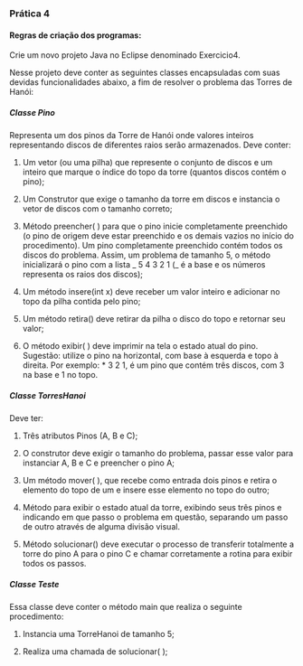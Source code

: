 ### Prática 4

#### Regras de criação dos programas:

Crie um novo projeto Java no Eclipse denominado Exercicio4.

Nesse projeto deve conter as seguintes classes encapsuladas com suas devidas funcionalidades abaixo, a fim de resolver o problema das Torres de Hanói:

##### Classe Pino

Representa um dos pinos da Torre de Hanói onde valores inteiros representando discos de diferentes raios serão armazenados. Deve conter:

1. Um vetor (ou uma pilha) que represente o conjunto de discos e um inteiro que marque o índice do topo da torre (quantos discos contém o pino);

2. Um Construtor que exige o tamanho da torre em discos e instancia o vetor de discos com o tamanho correto;

3. Método preencher( ) para que o pino inicie completamente preenchido (o pino de origem deve estar preenchido e os demais vazios no início do procedimento). Um pino completamente preenchido contém todos os discos do problema. Assim, um problema de tamanho 5, o método inicializará o pino com a lista _ 5 4 3 2 1 (_ é a base e os números representa os raios dos discos);

4. Um método insere(int x) deve receber um valor inteiro e adicionar no topo da pilha contida pelo pino;

5. Um método retira() deve retirar da pilha o disco do topo e retornar seu valor;

6. O método exibir( ) deve imprimir na tela o estado atual do pino. Sugestão: utilize o pino na horizontal, com base à esquerda e topo à direita. Por exemplo: \* 3 2 1, é um pino que contém três discos, com 3 na base e 1 no topo.

##### Classe TorresHanoi

Deve ter:

1. Três atributos Pinos (A, B e C);

2. O construtor deve exigir o tamanho do problema, passar esse valor para instanciar A, B e C e preencher o pino A;

3. Um método mover( ), que recebe como entrada dois pinos e retira o elemento do topo de um e insere esse elemento no topo do outro;

4. Método para exibir o estado atual da torre, exibindo seus três pinos e indicando em que passo o problema em questão, separando um passo de outro através de alguma divisão visual.

5. Método solucionar() deve executar o processo de transferir totalmente a torre do pino A para o pino C e chamar corretamente a rotina para exibir todos os passos.

##### Classe Teste

Essa classe deve conter o método main que realiza o seguinte procedimento:

1. Instancia uma TorreHanoi de tamanho 5;

2. Realiza uma chamada de solucionar( );
